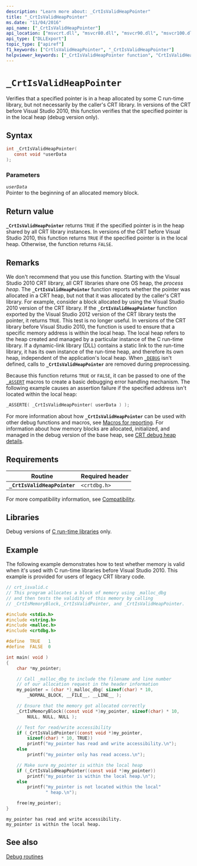 ```yaml
---
description: "Learn more about: _CrtIsValidHeapPointer"
title: "_CrtIsValidHeapPointer"
ms.date: "11/04/2016"
api_name: ["_CrtIsValidHeapPointer"]
api_location: ["msvcrt.dll", "msvcr80.dll", "msvcr90.dll", "msvcr100.dll", "msvcr100_clr0400.dll", "msvcr110.dll", "msvcr110_clr0400.dll", "msvcr120.dll", "msvcr120_clr0400.dll", "ucrtbase.dll"]
api_type: ["DLLExport"]
topic_type: ["apiref"]
f1_keywords: ["CrtlsValidHeapPointer", "_CrtIsValidHeapPointer"]
helpviewer_keywords: ["_CrtIsValidHeapPointer function", "CrtIsValidHeapPointer function"]
---
```

# `_CrtIsValidHeapPointer`

Verifies that a specified pointer is in a heap allocated by some C run-time library, but not necessarily by the caller's CRT library. In versions of the CRT before Visual Studio 2010, this function verifies that the specified pointer is in the local heap (debug version only).

## Syntax

```C
int _CrtIsValidHeapPointer(
   const void *userData
);
```

### Parameters

*`userData`*\
Pointer to the beginning of an allocated memory block.

## Return value

**`_CrtIsValidHeapPointer`** returns `TRUE` if the specified pointer is in the heap shared by all CRT library instances. In versions of the CRT before Visual Studio 2010, this function returns `TRUE` if the specified pointer is in the local heap. Otherwise, the function returns `FALSE`.

## Remarks

We don't recommend that you use this function. Starting with the Visual Studio 2010 CRT library, all CRT libraries share one OS heap, the *process heap*. The **`_CrtIsValidHeapPointer`** function reports whether the pointer was allocated in a CRT heap, but not that it was allocated by the caller's CRT library. For example, consider a block allocated by using the Visual Studio 2010 version of the CRT library. If the **`_CrtIsValidHeapPointer`** function exported by the Visual Studio 2012 version of the CRT library tests the pointer, it returns `TRUE`. This test is no longer useful. In versions of the CRT library before Visual Studio 2010, the function is used to ensure that a specific memory address is within the local heap. The local heap refers to the heap created and managed by a particular instance of the C run-time library. If a dynamic-link library (DLL) contains a static link to the run-time library, it has its own instance of the run-time heap, and therefore its own heap, independent of the application's local heap. When [`_DEBUG`](../debug.md) isn't defined, calls to **`_CrtIsValidHeapPointer`** are removed during preprocessing.

Because this function returns `TRUE` or `FALSE`, it can be passed to one of the [`_ASSERT`](assert-asserte-assert-expr-macros.md) macros to create a basic debugging error handling mechanism. The following example causes an assertion failure if the specified address isn't located within the local heap:

```C
_ASSERTE( _CrtIsValidHeapPointer( userData ) );
```

For more information about how **`_CrtIsValidHeapPointer`** can be used with other debug functions and macros, see [Macros for reporting](/visualstudio/debugger/macros-for-reporting). For information about how memory blocks are allocated, initialized, and managed in the debug version of the base heap, see [CRT debug heap details](/visualstudio/debugger/crt-debug-heap-details).

## Requirements

| Routine | Required header |
|---|---|
| **`_CrtIsValidHeapPointer`** | `<crtdbg.h>` |

For more compatibility information, see [Compatibility](../compatibility.md).

## Libraries

Debug versions of [C run-time libraries](../crt-library-features.md) only.

## Example

The following example demonstrates how to test whether memory is valid when it's used with C run-time libraries before Visual Studio 2010. This example is provided for users of legacy CRT library code.

```C
// crt_isvalid.c
// This program allocates a block of memory using _malloc_dbg
// and then tests the validity of this memory by calling
// _CrtIsMemoryBlock,_CrtIsValidPointer, and _CrtIsValidHeapPointer.

#include <stdio.h>
#include <string.h>
#include <malloc.h>
#include <crtdbg.h>

#define  TRUE   1
#define  FALSE  0

int main( void )
{
    char *my_pointer;

    // Call _malloc_dbg to include the filename and line number
    // of our allocation request in the header information
    my_pointer = (char *)_malloc_dbg( sizeof(char) * 10,
        _NORMAL_BLOCK, __FILE__, __LINE__ );

    // Ensure that the memory got allocated correctly
    _CrtIsMemoryBlock((const void *)my_pointer, sizeof(char) * 10,
        NULL, NULL, NULL );

    // Test for read/write accessibility
    if (_CrtIsValidPointer((const void *)my_pointer,
        sizeof(char) * 10, TRUE))
        printf("my_pointer has read and write accessibility.\n");
    else
        printf("my_pointer only has read access.\n");

    // Make sure my_pointer is within the local heap
    if (_CrtIsValidHeapPointer((const void *)my_pointer))
        printf("my_pointer is within the local heap.\n");
    else
        printf("my_pointer is not located within the local"
               " heap.\n");

    free(my_pointer);
}
```

```Output
my_pointer has read and write accessibility.
my_pointer is within the local heap.
```

## See also

[Debug routines](../debug-routines.md)
